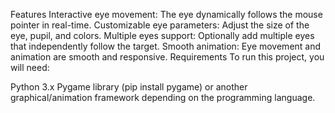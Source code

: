 Features
Interactive eye movement: The eye dynamically follows the mouse pointer in real-time.
Customizable eye parameters: Adjust the size of the eye, pupil, and colors.
Multiple eyes support: Optionally add multiple eyes that independently follow the target.
Smooth animation: Eye movement and animation are smooth and responsive.
Requirements
To run this project, you will need:

Python 3.x
Pygame library (pip install pygame) or another graphical/animation framework depending on the programming language.
